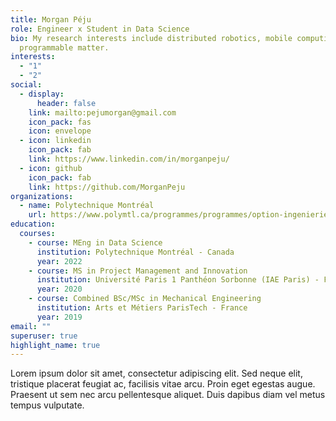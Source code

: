 ```yaml
---
title: Morgan Péju
role: Engineer x Student in Data Science
bio: My research interests include distributed robotics, mobile computing and
  programmable matter.
interests:
  - "1"
  - "2"
social:
  - display:
      header: false
    link: mailto:pejumorgan@gmail.com
    icon_pack: fas
    icon: envelope
  - icon: linkedin
    icon_pack: fab
    link: https://www.linkedin.com/in/morganpeju/
  - icon: github
    icon_pack: fab
    link: https://github.com/MorganPeju
organizations:
  - name: Polytechnique Montréal
    url: https://www.polymtl.ca/programmes/programmes/option-ingenierie-et-analytique-des-donnees
education:
  courses:
    - course: MEng in Data Science
      institution: Polytechnique Montréal - Canada
      year: 2022
    - course: MS in Project Management and Innovation
      institution: Université Paris 1 Panthéon Sorbonne (IAE Paris) - France
      year: 2020
    - course: Combined BSc/MSc in Mechanical Engineering
      institution: Arts et Métiers ParisTech - France
      year: 2019
email: ""
superuser: true
highlight_name: true
---
```

Lorem ipsum dolor sit amet, consectetur adipiscing elit. Sed neque elit, tristique placerat feugiat ac, facilisis vitae arcu. Proin eget egestas augue. Praesent ut sem nec arcu pellentesque aliquet. Duis dapibus diam vel metus tempus vulputate.